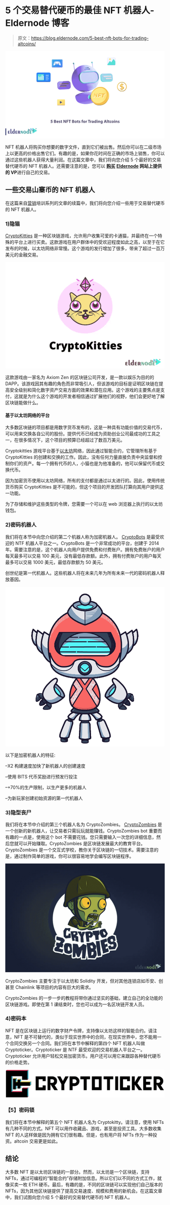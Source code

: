 # 5 个交易替代硬币的最佳 NFT 机器人- Eldernode 博客

> 原文：<https://blog.eldernode.com/5-best-nft-bots-for-trading-altcoins/>

![5 Best NFT Bots for Trading Altcoins](img/45b35382ad9b7b5f5fff89fd137d015f.png)

NFT 机器人将购买你想要的数字文件，直到它们被出售。然后你可以在二级市场上以更高的价格出售它们。有趣的是，如果你花时间在正确的市场上销售，你可以通过这些机器人获得大量利润。在这篇文章中，我们将向您介绍 5 个最好的交易替代硬币的 NFT 机器人。还需要注意的是，您可以 [**购买**](https://eldernode.com/vps/) **[Eldernode](https://eldernode.com/) 网站上提供的 VP**进行自己的交易。

## **一些交易山寨币的 NFT 机器人**

在这篇来自[营销](https://blog.eldernode.com/tag/marketing/)培训系列的文章的续篇中，我们将向您介绍一些用于交易替代硬币的 NFT 机器人。

### **1)隐猫**

[CryptoKitties](https://www.cryptokitties.co/) 是一种区块链游戏，允许用户收集可爱的卡通猫，并最终在一个特殊的平台上进行买卖。这款游戏在用户群体中的受欢迎程度如此之高，以至于在它发布的时候，以太坊网络非常慢。这个游戏的发行增加了很多，带来了超过一百万美元的金融交易。

![cryptokitties](img/dcd1f39d6dd1eb8a279e86961b52c90e.png)

这款游戏由一家名为 Axiom Zen 的区块链公司开发，是一款以娱乐为目的的 DAPP。该游戏因其有趣的角色而非常吸引人，但该游戏的目标是证明区块链在提高安全级别和简化数字资产交易方面的效果和潜在应用。这个游戏的主要焦点是支付，这就是为什么这个游戏的开发者相信通过扩展他们的视野，他们会更好地了解区块链能做什么。

#### **基于以太坊网络的平台**

大多数区块链的项目都是用数字货币发布的，这是一种具有功能价值的交易代币，可以用来交换各自公司的股份。提供代币已经成为资助创业公司最成功的工具之一，在很多情况下，这个项目的预算已经超过了数百万美元。

Cryptokitties 游戏平台基于[以太坊](https://blog.eldernode.com/introducing-ethereum-and-get-a-vps-with-it/)网络，因此通过智能合约，它管理所有基于 CryptoKitties 的创建和交换的工作。因此，没有任何力量直接负责中央监督和控制你们的资产。每一个拥有代币的人，小猫也是为他准备的，他可以保留代币或交换代币。

因为加密货币使用以太坊网络，所有的支付都是通过以太进行的。因此，使用传统货币购买 CryptoKitties 是不可能的，但这个项目的开发团队打算向其用户提供这一功能。

为了存储和维护这些类型的令牌，您需要一个可以在 web 浏览器上执行的以太坊钱包。

### **2)密码机器人**

我们将在本节中向您介绍的第二个机器人称为加密机器人。 [CryptoBots](https://cryptobots.me/) 是最受欢迎的 NTF 机器人平台之一。CryptoBots 是一个非常成功的平台，创建于 2014 年。需要注意的是，这个机器人向用户提供免费和付费账户。拥有免费账户的用户每天最多可以交易 100 美元，没有最低存款额。此外，拥有付费账户的用户每天最多可以交易 1000 美元，最低存款额为 50 美元。

创世纪是第一代机器人。这些机器人将在未来几年为所有未来一代的密码机器人释放基因。

![cryptobots](img/6843402b6c78a623064499e871f99d37.png)

以下是加密机器人的特征:

–X2 构建速度加快了新机器人的创建速度

–使用 BITS 代币奖励进行预发行投注

–+70%的生产限制，以生产更多的机器人

–为新玩家创建初始资源的第一代机器人

### **3)隐型丧尸**

我们将在本节中介绍的第三个机器人名为 CryptoZombies。 [CryptoZombies](https://cryptozombies.io/) 是一个创新的新机器人，让交易者只需玩玩就能赚钱。CryptoZombies bot 重要而有趣的一点是，使用这个 bot 不需要花钱。您只需要输入一次您的详细信息，然后您就可以开始赚取。CryptoZombies 是区块链发展最大的教育平台。CryptoZombies 是一个交互式学校，教你关于区块链的一切技术。需要注意的是，通过制作简单的游戏，你可以很容易地学会编写区块链程序。

![cryptozombies - Best NFT Bots](img/bf500fcfe74ed25c8e050124db15baff.png)

CryptoZombies 主要专注于以太坊和 Solidity 开发，但对其他连锁店如币安、创甚至 Chainlink 等项目的内容有巨大的需求。

CryptoZombies 的一步一步的教程将带你通过坚实的基础，建立自己的全功能的区块链游戏。即使在第 1 课结束时，您也可以成为一名区块链开发人员。

### **4)密码本** 

NFT 是在区块链上运行的数字财产令牌，支持像以太坊这样的智能合约。请注意，NFT 是不可替代的，类似于现实世界中的合同，在现实世界中，您不能用一个合同交换另一个合同。我们将在本节中解释的第四个 NFT 机器人叫做 Cryptoticker。Cryptoticker 是 NTF 最受欢迎的交易机器人平台之一。Cryptoticker 允许用户轻松交易加密货币。用户还可以用它来跟踪各种替代硬币的价格走势。

![CryptoTicker - Best NFT Bots](img/0f6631e2c03ba3e003af6d28009eb531.png)

### **【5】密码锁**

我们将在本节中解释的第五个 NFT 机器人名为 Cryptokitty。请注意，使用 NFTs 有几种不同的方式。NFT 可以用作收藏品、游戏，甚至是投资工具。大多数收集 NFT 的人这样做是因为拥有它们很有趣。但是，也有用户将 NFTs 作为一种投资。altcoin 交易更是如此。

## 结论

大多数 NFT 是以太坊区块链的一部分。然而，以太坊是一个区块链，支持 NFTs，通过可编程的“智能合约”存储附加信息。所以它们以不同的方式工作，就像买卖一枚 ETH 硬币。最后，有趣的是，不同的区块链可以实现他们自己版本的 NFTs，因为其他区块链提供了提高交易速度、规模和费用的新机会。在这篇文章中，我们试图向您介绍 5 个最好的交易替代硬币的 NFT 机器人。